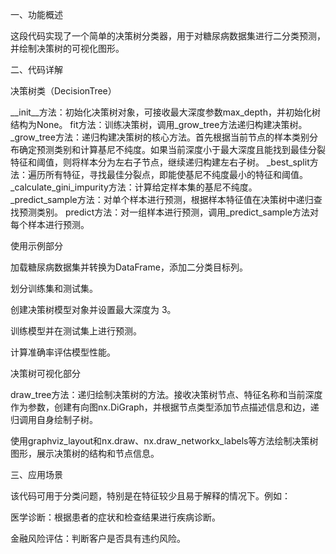 一、功能概述

这段代码实现了一个简单的决策树分类器，用于对糖尿病数据集进行二分类预测，并绘制决策树的可视化图形。

二、代码详解

决策树类（DecisionTree）

__init__方法：初始化决策树对象，可接收最大深度参数max_depth，并初始化树结构为None。
fit方法：训练决策树，调用_grow_tree方法递归构建决策树。
_grow_tree方法：递归构建决策树的核心方法。首先根据当前节点的样本类别分布确定预测类别和计算基尼不纯度。如果当前深度小于最大深度且能找到最佳分裂特征和阈值，则将样本分为左右子节点，继续递归构建左右子树。
_best_split方法：遍历所有特征，寻找最佳分裂点，即能使基尼不纯度最小的特征和阈值。
_calculate_gini_impurity方法：计算给定样本集的基尼不纯度。
_predict_sample方法：对单个样本进行预测，根据样本特征值在决策树中递归查找预测类别。
predict方法：对一组样本进行预测，调用_predict_sample方法对每个样本进行预测。

使用示例部分

加载糖尿病数据集并转换为DataFrame，添加二分类目标列。

划分训练集和测试集。

创建决策树模型对象并设置最大深度为 3。

训练模型并在测试集上进行预测。

计算准确率评估模型性能。

决策树可视化部分

draw_tree方法：递归绘制决策树的方法。接收决策树节点、特征名称和当前深度作为参数，创建有向图nx.DiGraph，并根据节点类型添加节点描述信息和边，递归调用自身绘制子树。

使用graphviz_layout和nx.draw、nx.draw_networkx_labels等方法绘制决策树图形，展示决策树的结构和节点信息。

三、应用场景

该代码可用于分类问题，特别是在特征较少且易于解释的情况下。例如：

医学诊断：根据患者的症状和检查结果进行疾病诊断。

金融风险评估：判断客户是否具有违约风险。
